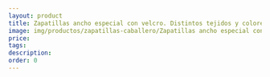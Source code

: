 ```yaml
---
layout: product
title: Zapatillas ancho especial con velcro. Distintos tejidos y colores. Especial invierno_25
image: img/productos/zapatillas-caballero/Zapatillas ancho especial con velcro. Distintos tejidos y colores. Especial invierno_25.webp
price: 
tags: 
description: 
order: 0
---
```

